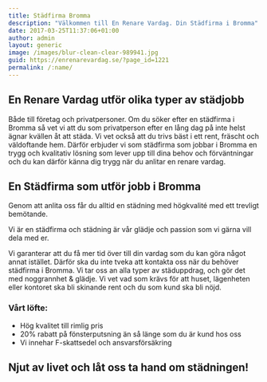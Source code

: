 ```yaml
---
title: Städfirma Bromma
description: "Välkommen till En Renare Vardag. Din Städfirma i Bromma"
date: 2017-03-25T11:37:06+01:00
author: admin
layout: generic
image: /images/blur-clean-clear-989941.jpg
guid: https://enrenarevardag.se/?page_id=1221
permalink: /:name/
---
```

## En Renare Vardag utför olika typer av städjobb

Både till företag och privatpersoner. Om du söker efter en städfirma i Bromma så vet vi att du som privatperson efter en lång dag på inte helst ägnar kvällen åt att städa. Vi vet också att du trivs bäst i ett rent, fräscht och väldoftande hem. Därför erbjuder vi som städfirma som jobbar i Bromma en trygg och kvalitativ lösning som lever upp till dina behov och förväntningar och du kan därför känna dig trygg när du anlitar en renare vardag.

## En Städfirma som utför jobb i Bromma

Genom att anlita oss får du alltid en städning med högkvalité med ett trevligt bemötande.

Vi är en städfirma och städning är vår glädje och passion som vi gärna vill dela med er.

Vi garanterar att du få mer tid över till din vardag som du kan göra något annat istället. Därför ska du inte tveka att kontakta oss när du behöver städfirma i Bromma. Vi tar oss an alla typer av städuppdrag, och gör det med noggrannhet & glädje. Vi vet vad som krävs för att huset, lägenheten eller kontoret ska bli skinande rent och du som kund ska bli nöjd.

### Vårt löfte:

- Hög kvalitet till rimlig pris
- 20% rabatt på fönsterputsning än så länge som du är kund hos oss
- Vi innehar F-skattsedel och ansvarsförsäkring

## Njut av livet och låt oss ta hand om städningen!
